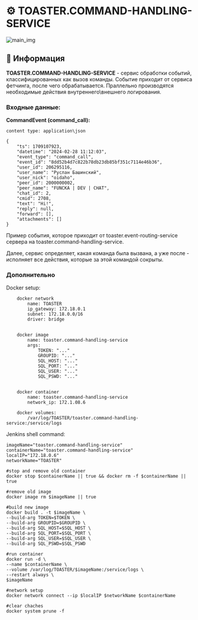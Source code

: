 # ⚙️ TOASTER.COMMAND-HANDLING-SERVICE

![main_img](https://github.com/STALCRAFT-FUNCKA/toaster.command-handling-service/assets/76991612/bbb5fee4-803e-4613-8f19-9acb5daf4e1e)

## 📄 Информация ##

**TOASTER.COMMAND-HANDLING-SERVICE** - сервис обработки событий, классифицированных как вызов команды. Событие приходит от сервиса фетчинга, после чего обрабатывается. Праллельно производятся необходимые действия внутреннего\внешнего логирования.

### Входные данные:

**CommandEvent (command_call):**
```
content type: application\json

{
    "ts": 1709107923,
    "datetime": "2024-02-28 11:12:03",
    "event_type": "command_call", 
    "event_id": "8dd52b4d7c822b78db23db85bf351c7114e46b36", 
    "user_id": 206295116, 
    "user_name": "Руслан Башинский", 
    "user_nick": "oidaho", 
    "peer_id": 2000000002, 
    "peer_name": "FUNCKA | DEV | CHAT", 
    "chat_id": 2, 
    "cmid": 2708, 
    "text": "Hi!", 
    "reply": null, 
    "forward": [], 
    "attachments": []
}
```

Пример события, которое приходит от toaster.event-routing-service сервера на toaster.command-handling-service.

Далее, сервис определяет, какая команда была вызвана, а уже после - исполняет все действия, которые за этой командой сокрыты.


### Дополнительно

Docker setup:
```
    docker network
        name: TOASTER
        ip_gateway: 172.18.0.1
        subnet: 172.18.0.0/16
        driver: bridge
    

    docker image
        name: toaster.command-handling-service
        args:
            TOKEN: "..."
            GROUPID: "..."
            SQL_HOST: "..."
            SQL_PORT: "..."
            SQL_USER: "..."
            SQL_PSWD: "..."
    

    docker container
        name: toaster.command-handling-service
        network_ip: 172.1.08.6

    docker volumes:
        /var/log/TOASTER/toaster.command-handling-service:/service/logs
```

Jenkins shell command:
```
imageName="toaster.command-handling-service"
containerName="toaster.command-handling-service"
localIP="172.18.0.6"
networkName="TOASTER"

#stop and remove old container
docker stop $containerName || true && docker rm -f $containerName || true

#remove old image
docker image rm $imageName || true

#build new image
docker build . -t $imageName \
--build-arg TOKEN=$TOKEN \
--build-arg GROUPID=$GROUPID \
--build-arg SQL_HOST=$SQL_HOST \
--build-arg SQL_PORT=$SQL_PORT \
--build-arg SQL_USER=$SQL_USER \
--build-arg SQL_PSWD=$SQL_PSWD

#run container
docker run -d \
--name $containerName \
--volume /var/log/TOASTER/$imageName:/service/logs \
--restart always \
$imageName

#network setup
docker network connect --ip $localIP $networkName $containerName

#clear chaches
docker system prune -f
```
